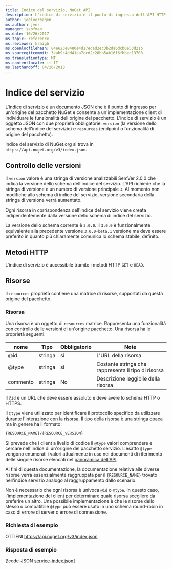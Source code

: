 ```yaml
---
title: Indice del servizio, NuGet API
description: L'indice di servizio è il punto di ingresso dell'API HTTP NuGet e vengono elencate le funzionalità del server.
author: joelverhagen
ms.author: jver
manager: skofman
ms.date: 10/26/2017
ms.topic: reference
ms.reviewer: kraigb
ms.openlocfilehash: 84e623e8480e4d17edad2ec3b2da6dcb6e53d21b
ms.sourcegitcommit: 3eab9c4dd41ea7ccd2c28bb5ab16f6fbbec13708
ms.translationtype: MT
ms.contentlocale: it-IT
ms.lasthandoff: 04/26/2018
---
```

# <a name="service-index"></a>Indice del servizio

L'indice di servizio è un documento JSON che è il punto di ingresso per un'origine del pacchetto NuGet e consente a un'implementazione client di individuare le funzionalità dell'origine del pacchetto. L'indice di servizio è un oggetto JSON con due proprietà obbligatorie: `version` (la versione dello schema dell'indice del servizio) e `resources` (endpoint o funzionalità di origine del pacchetto).

indice del servizio di NuGet.org si trova in `https://api.nuget.org/v3/index.json`.

## <a name="versioning"></a>Controllo delle versioni

Il `version` valore è una stringa di versione analizzabili SemVer 2.0.0 che indica la versione dello schema dell'indice del servizio. L'API richiede che la stringa di versione è un numero di versione principale `3`. Al momento non modifiche allo schema di indice del servizio, versione secondaria della stringa di versione verrà aumentato.

Ogni risorsa in corrispondenza dell'indice del servizio viene creata indipendentemente dalla versione dello schema di indice del servizio.

La versione dello schema corrente è `3.0.0`. Il `3.0.0` è funzionalmente equivalente alla precedente versione `3.0.0-beta.1` versione ma deve essere preferito in quanto più chiaramente comunica lo schema stabile, definito.

## <a name="http-methods"></a>Metodi HTTP

L'indice di servizio è accessibile tramite i metodi HTTP `GET` e `HEAD`.

## <a name="resources"></a>Risorse

Il `resources` proprietà contiene una matrice di risorse, supportati da questa origine del pacchetto.

### <a name="resource"></a>Risorsa

Una risorsa è un oggetto di `resources` matrice. Rappresenta una funzionalità con controllo delle versioni di un'origine pacchetto. Una risorsa ha le proprietà seguenti:

nome          | Tipo   | Obbligatorio | Note
------------- | ------ | -------- | -----
@id           | stringa | sì      | L'URL della risorsa
@type         | stringa | sì      | Costante stringa che rappresenta il tipo di risorsa
commento       | stringa | No       | Descrizione leggibile della risorsa

Il `@id` è un URL che deve essere assoluto e deve avere lo schema HTTP o HTTPS.

Il `@type` viene utilizzato per identificare il protocollo specifico da utilizzare durante l'interazione con la risorsa. Il tipo della risorsa è una stringa opaca ma in genere ha il formato:

    {RESOURCE_NAME}/{RESOURCE_VERSION}

Si prevede che i client a livello di codice il `@type` valori comprendere e cercare nell'indice di un'origine del pacchetto servizio. L'esatto `@type` vengono enumerati i valori attualmente in uso nei documenti di riferimento delle singole risorse elencati nel [panoramica dell'API](overview.md#resources-and-schema).

Ai fini di questa documentazione, la documentazione relativa alle diverse risorse verrà essenzialmente raggruppata per il `{RESOURCE_NAME}` trovato nell'indice servizio analogo al raggruppamento dallo scenario. 

Non è necessario che ogni risorsa è univoca `@id` o `@type`. In questo caso, l'implementazione del client per determinare quale risorsa scegliere da preferire un altro. Una possibile implementazione è che le risorse dello stesso o compatibile `@type` può essere usato in uno schema round-robin in caso di errore di server o errore di connessione.

### <a name="sample-request"></a>Richiesta di esempio

OTTIENI https://api.nuget.org/v3/index.json

### <a name="sample-response"></a>Risposta di esempio

[!code-JSON [service-index.json](./_data/service-index.json)]
